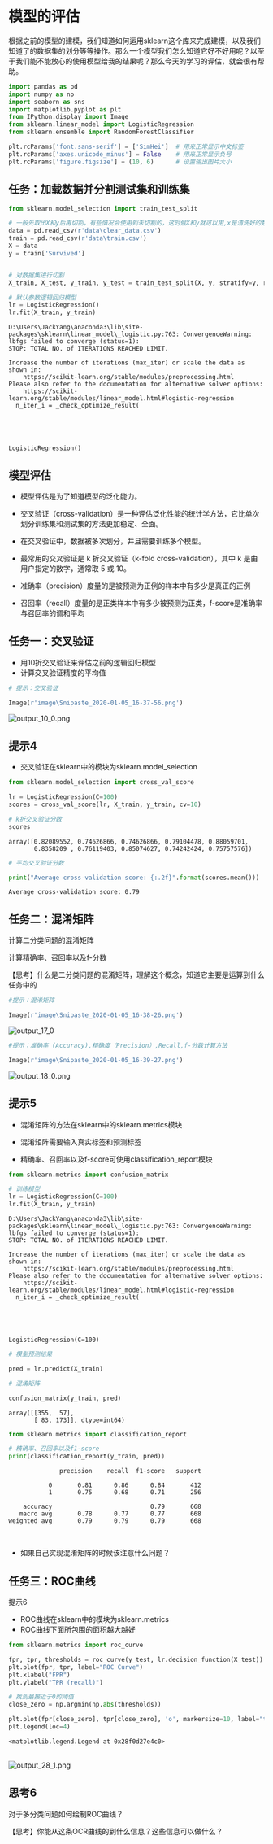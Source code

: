# 模型的评估

根据之前的模型的建模，我们知道如何运用sklearn这个库来完成建模，以及我们知道了的数据集的划分等等操作。那么一个模型我们怎么知道它好不好用呢？以至于我们能不能放心的使用模型给我的结果呢？那么今天的学习的评估，就会很有帮助。


```python
import pandas as pd
import numpy as np
import seaborn as sns
import matplotlib.pyplot as plt
from IPython.display import Image
from sklearn.linear_model import LogisticRegression
from sklearn.ensemble import RandomForestClassifier
```


```python
plt.rcParams['font.sans-serif'] = ['SimHei']  # 用来正常显示中文标签
plt.rcParams['axes.unicode_minus'] = False    # 用来正常显示负号
plt.rcParams['figure.figsize'] = (10, 6)      # 设置输出图片大小
```

## 任务：加载数据并分割测试集和训练集


```python
from sklearn.model_selection import train_test_split

# 一般先取出X和y后再切割，有些情况会使用到未切割的，这时候X和y就可以用,x是清洗好的数据，y是我们要预测的存活数据'Survived'
data = pd.read_csv(r'data\clear_data.csv')
train = pd.read_csv(r'data\train.csv')
X = data
y = train['Survived']


# 对数据集进行切割
X_train, X_test, y_train, y_test = train_test_split(X, y, stratify=y, random_state=0)

# 默认参数逻辑回归模型
lr = LogisticRegression()
lr.fit(X_train, y_train)
```

    D:\Users\JackYang\anaconda3\lib\site-packages\sklearn\linear_model\_logistic.py:763: ConvergenceWarning: lbfgs failed to converge (status=1):
    STOP: TOTAL NO. of ITERATIONS REACHED LIMIT.
    
    Increase the number of iterations (max_iter) or scale the data as shown in:
        https://scikit-learn.org/stable/modules/preprocessing.html
    Please also refer to the documentation for alternative solver options:
        https://scikit-learn.org/stable/modules/linear_model.html#logistic-regression
      n_iter_i = _check_optimize_result(





    LogisticRegression()



## 模型评估

- 模型评估是为了知道模型的泛化能力。

- 交叉验证（cross-validation）是一种评估泛化性能的统计学方法，它比单次划分训练集和测试集的方法更加稳定、全面。

- 在交叉验证中，数据被多次划分，并且需要训练多个模型。

- 最常用的交叉验证是 k 折交叉验证（k-fold cross-validation），其中 k 是由用户指定的数字，通常取 5 或 10。

- 准确率（precision）度量的是被预测为正例的样本中有多少是真正的正例

- 召回率（recall）度量的是正类样本中有多少被预测为正类，f-score是准确率与召回率的调和平均

## 任务一：交叉验证

- 用10折交叉验证来评估之前的逻辑回归模型
- 计算交叉验证精度的平均值


```python
# 提示：交叉验证

Image(r'image\Snipaste_2020-01-05_16-37-56.png')
```




![output_10_0.png](https://upload-images.jianshu.io/upload_images/27818444-988f62c7226aab87.png?imageMogr2/auto-orient/strip%7CimageView2/2/w/1240)
    



## 提示4

- 交叉验证在sklearn中的模块为sklearn.model_selection


```python
from sklearn.model_selection import cross_val_score

lr = LogisticRegression(C=100)
scores = cross_val_score(lr, X_train, y_train, cv=10)

# k折交叉验证分数
scores
```



    array([0.82089552, 0.74626866, 0.74626866, 0.79104478, 0.88059701,
           0.8358209 , 0.76119403, 0.85074627, 0.74242424, 0.75757576])




```python
# 平均交叉验证分数

print("Average cross-validation score: {:.2f}".format(scores.mean()))
```

    Average cross-validation score: 0.79


## 任务二：混淆矩阵

计算二分类问题的混淆矩阵

计算精确率、召回率以及f-分数

【思考】什么是二分类问题的混淆矩阵，理解这个概念，知道它主要是运算到什么任务中的


```python
#提示：混淆矩阵

Image(r'image\Snipaste_2020-01-05_16-38-26.png')
```


![output_17_0](output_17_0.png)    




```python
#提示：准确率 (Accuracy),精确度（Precision）,Recall,f-分数计算方法

Image(r'image\Snipaste_2020-01-05_16-39-27.png')
```




![output_18_0.png](https://upload-images.jianshu.io/upload_images/27818444-a404fa7719c6ee2c.png?imageMogr2/auto-orient/strip%7CimageView2/2/w/1240)    



## 提示5

- 混淆矩阵的方法在sklearn中的sklearn.metrics模块

- 混淆矩阵需要输入真实标签和预测标签

- 精确率、召回率以及f-score可使用classification_report模块


```python
from sklearn.metrics import confusion_matrix

# 训练模型
lr = LogisticRegression(C=100)
lr.fit(X_train, y_train)
```

    D:\Users\JackYang\anaconda3\lib\site-packages\sklearn\linear_model\_logistic.py:763: ConvergenceWarning: lbfgs failed to converge (status=1):
    STOP: TOTAL NO. of ITERATIONS REACHED LIMIT.
    
    Increase the number of iterations (max_iter) or scale the data as shown in:
        https://scikit-learn.org/stable/modules/preprocessing.html
    Please also refer to the documentation for alternative solver options:
        https://scikit-learn.org/stable/modules/linear_model.html#logistic-regression
      n_iter_i = _check_optimize_result(





    LogisticRegression(C=100)




```python
# 模型预测结果

pred = lr.predict(X_train)
```


```python
# 混淆矩阵

confusion_matrix(y_train, pred)
```




    array([[355,  57],
           [ 83, 173]], dtype=int64)




```python
from sklearn.metrics import classification_report

# 精确率、召回率以及f1-score
print(classification_report(y_train, pred))
```

                  precision    recall  f1-score   support
    
               0       0.81      0.86      0.84       412
               1       0.75      0.68      0.71       256
    
        accuracy                           0.79       668
       macro avg       0.78      0.77      0.77       668
    weighted avg       0.79      0.79      0.79       668


​    

- 如果自己实现混淆矩阵的时候该注意什么问题？

## 任务三：ROC曲线

提示6

- ROC曲线在sklearn中的模块为sklearn.metrics
- ROC曲线下面所包围的面积越大越好


```python
from sklearn.metrics import roc_curve

fpr, tpr, thresholds = roc_curve(y_test, lr.decision_function(X_test))
plt.plot(fpr, tpr, label="ROC Curve")
plt.xlabel("FPR")
plt.ylabel("TPR (recall)")

# 找到最接近于0的阈值
close_zero = np.argmin(np.abs(thresholds))

plt.plot(fpr[close_zero], tpr[close_zero], 'o', markersize=10, label="threshold zero", fillstyle="none", c='k', mew=2)
plt.legend(loc=4)
```




    <matplotlib.legend.Legend at 0x28f0d27e4c0>




​    
![output_28_1.png](https://upload-images.jianshu.io/upload_images/27818444-32fc4fc1d6289c26.png?imageMogr2/auto-orient/strip%7CimageView2/2/w/1240)    


## 思考6

对于多分类问题如何绘制ROC曲线？

【思考】你能从这条OCR曲线的到什么信息？这些信息可以做什么？

